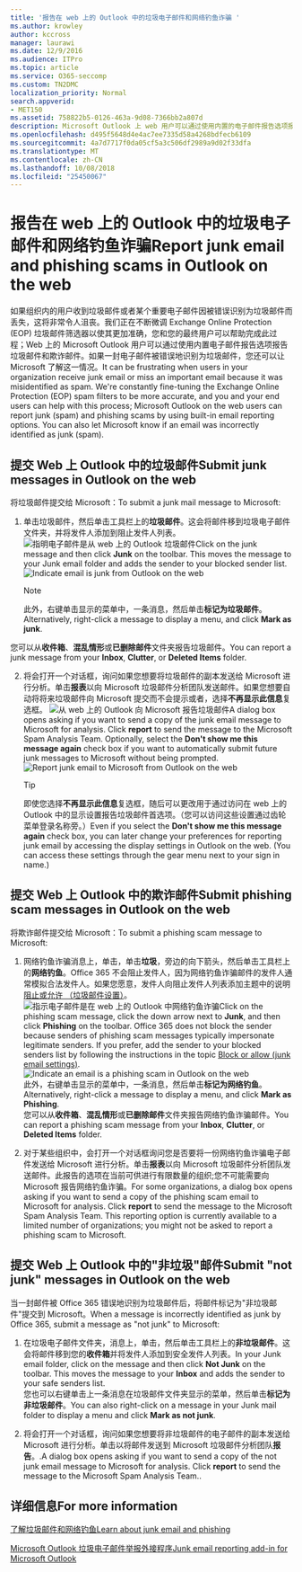 ```yaml
---
title: '报告在 web 上的 Outlook 中的垃圾电子邮件和网络钓鱼诈骗 '
ms.author: krowley
author: kccross
manager: laurawi
ms.date: 12/9/2016
ms.audience: ITPro
ms.topic: article
ms.service: O365-seccomp
ms.custom: TN2DMC
localization_priority: Normal
search.appverid:
- MET150
ms.assetid: 758822b5-0126-463a-9d08-7366bb2a807d
description: Microsoft Outlook 上 web 用户可以通过使用内置的电子邮件报告选项报告垃圾邮件和网络钓鱼诈骗。您还可以让 Microsoft 知道是否电子邮件被错误地标识为垃圾邮件。
ms.openlocfilehash: d495f5648d4e4ac7ee7335d58a4268bdfecb6109
ms.sourcegitcommit: 4a7d7717f0da05cf5a3c506df2989a9d02f33dfa
ms.translationtype: MT
ms.contentlocale: zh-CN
ms.lasthandoff: 10/08/2018
ms.locfileid: "25450067"
---
```

# <a name="report-junk-email-and-phishing-scams-in-outlook-on-the-web"></a><span data-ttu-id="42949-104">报告在 web 上的 Outlook 中的垃圾电子邮件和网络钓鱼诈骗</span><span class="sxs-lookup"><span data-stu-id="42949-104">Report junk email and phishing scams in Outlook on the web</span></span> 

<span data-ttu-id="42949-p102">如果组织内的用户收到垃圾邮件或者某个重要电子邮件因被错误识别为垃圾邮件而丢失，这将非常令人沮丧。我们正在不断微调 Exchange Online Protection (EOP) 垃圾邮件筛选器以使其更加准确，您和您的最终用户可以帮助完成此过程；Web 上的 Microsoft Outlook 用户可以通过使用内置电子邮件报告选项报告垃圾邮件和欺诈邮件。如果一封电子邮件被错误地识别为垃圾邮件，您还可以让 Microsoft 了解这一情况。</span><span class="sxs-lookup"><span data-stu-id="42949-p102">It can be frustrating when users in your organization receive junk email or miss an important email because it was misidentified as spam. We're constantly fine-tuning the Exchange Online Protection (EOP) spam filters to be more accurate, and you and your end users can help with this process; Microsoft Outlook on the web users can report junk (spam) and phishing scams by using built-in email reporting options. You can also let Microsoft know if an email was incorrectly identified as junk (spam).</span></span>
  
## <a name="submit-junk-messages-in-outlook-on-the-web"></a><span data-ttu-id="42949-108">提交 Web 上 Outlook 中的垃圾邮件</span><span class="sxs-lookup"><span data-stu-id="42949-108">Submit junk messages in Outlook on the web</span></span>

<span data-ttu-id="42949-109">将垃圾邮件提交给 Microsoft：</span><span class="sxs-lookup"><span data-stu-id="42949-109">To submit a junk mail message to Microsoft:</span></span>
  
1. <span data-ttu-id="42949-p103">单击垃圾邮件，然后单击工具栏上的**垃圾邮件**。这会将邮件移到垃圾电子邮件文件夹，并将发件人添加到阻止发件人列表。 ![指明电子邮件是从 web 上的 Outlook 垃圾邮件](media/a10ae792-aab6-4374-a041-6c3f732eb2e3.png)</span><span class="sxs-lookup"><span data-stu-id="42949-p103">Click on the junk message and then click **Junk** on the toolbar. This moves the message to your Junk email folder and adds the sender to your blocked sender list.  ![Indicate email is junk from Outlook on the web](media/a10ae792-aab6-4374-a041-6c3f732eb2e3.png)</span></span>
  
    > [!NOTE]
    > <span data-ttu-id="42949-113">此外，右键单击显示的菜单中，一条消息，然后单击**标记为垃圾邮件**。</span><span class="sxs-lookup"><span data-stu-id="42949-113">Alternatively, right-click a message to display a menu, and click **Mark as junk**.</span></span> 
  
<span data-ttu-id="42949-114">您可以从**收件箱**、**混乱情形**或**已删除邮件**文件夹报告垃圾邮件。</span><span class="sxs-lookup"><span data-stu-id="42949-114">You can report a junk message from your **Inbox**, **Clutter**, or **Deleted Items** folder.</span></span> 
  
2. <span data-ttu-id="42949-p104">将会打开一个对话框，询问如果您想要将垃圾邮件的副本发送给 Microsoft 进行分析。单击**报表**以向 Microsoft 垃圾邮件分析团队发送邮件。如果您想要自动将将来垃圾邮件向 Microsoft 提交而不会提示或者，选择**不再显示此信息**复选框。 ![从 web 上的 Outlook 向 Microsoft 报告垃圾邮件](media/e8d3a9f9-6eb6-4309-ba6d-643dffdb6a33.png)</span><span class="sxs-lookup"><span data-stu-id="42949-p104">A dialog box opens asking if you want to send a copy of the junk email message to Microsoft for analysis. Click **report** to send the message to the Microsoft Spam Analysis Team. Optionally, select the **Don't show me this message again** check box if you want to automatically submit future junk messages to Microsoft without being prompted.  ![Report junk email to Microsoft from Outlook on the web](media/e8d3a9f9-6eb6-4309-ba6d-643dffdb6a33.png)</span></span>
  
    > [!TIP]
    > <span data-ttu-id="42949-p105">即使您选择**不再显示此信息**复选框，随后可以更改用于通过访问在 web 上的 Outlook 中的显示设置报告垃圾邮件首选项。（您可以访问这些设置通过齿轮菜单登录名称旁。）</span><span class="sxs-lookup"><span data-stu-id="42949-p105">Even if you select the **Don't show me this message again** check box, you can later change your preferences for reporting junk email by accessing the display settings in Outlook on the web. (You can access these settings through the gear menu next to your sign in name.)</span></span> 
  
## <a name="submit-phishing-scam-messages-in-outlook-on-the-web"></a><span data-ttu-id="42949-121">提交 Web 上 Outlook 中的欺诈邮件</span><span class="sxs-lookup"><span data-stu-id="42949-121">Submit phishing scam messages in Outlook on the web</span></span>

<span data-ttu-id="42949-122">将欺诈邮件提交给 Microsoft：</span><span class="sxs-lookup"><span data-stu-id="42949-122">To submit a phishing scam message to Microsoft:</span></span>
  
1. <span data-ttu-id="42949-p106">网络钓鱼诈骗消息上，单击，单击**垃圾**，旁边的向下箭头，然后单击工具栏上的**网络钓鱼**。Office 365 不会阻止发件人，因为网络钓鱼诈骗邮件的发件人通常模拟合法发件人。如果您愿意，发件人向阻止发件人列表添加主题中的说明[阻止或允许 （垃圾邮件设置）](https://go.microsoft.com/fwlink/?LinkId=627572)。![指示电子邮件是在 web 上的 Outlook 中网络钓鱼诈骗](media/959bb577-341c-41ee-a159-e46600b2cf8a.png)</span><span class="sxs-lookup"><span data-stu-id="42949-p106">Click on the phishing scam message, click the down arrow next to **Junk**, and then click **Phishing** on the toolbar. Office 365 does not block the sender because senders of phishing scam messages typically impersonate legitimate senders. If you prefer, add the sender to your blocked senders list by following the instructions in the topic [Block or allow (junk email settings)](https://go.microsoft.com/fwlink/?LinkId=627572). ![Indicate an email is a phishing scam in Outlook on the web](media/959bb577-341c-41ee-a159-e46600b2cf8a.png)</span></span><br/><span data-ttu-id="42949-127">此外，右键单击显示的菜单中，一条消息，然后单击**标记为网络钓鱼**。</span><span class="sxs-lookup"><span data-stu-id="42949-127">Alternatively, right-click a message to display a menu, and click **Mark as Phishing**.</span></span><br/><span data-ttu-id="42949-128">您可以从**收件箱**、**混乱情形**或**已删除邮件**文件夹报告网络钓鱼诈骗邮件。</span><span class="sxs-lookup"><span data-stu-id="42949-128">You can report a phishing scam message from your **Inbox**, **Clutter**, or **Deleted Items** folder.</span></span> 
  
2. <span data-ttu-id="42949-p107">对于某些组织中，会打开一个对话框询问您是否要将一份网络钓鱼诈骗电子邮件发送给 Microsoft 进行分析。单击**报表**以向 Microsoft 垃圾邮件分析团队发送邮件。此报告的选项在当前可供进行有限数量的组织;您不可能需要向 Microsoft 报告网络钓鱼诈骗。</span><span class="sxs-lookup"><span data-stu-id="42949-p107">For some organizations, a dialog box opens asking if you want to send a copy of the phishing scam email to Microsoft for analysis. Click **report** to send the message to the Microsoft Spam Analysis Team. This reporting option is currently available to a limited number of organizations; you might not be asked to report a phishing scam to Microsoft.</span></span> 
    
## <a name="submit-not-junk-messages-in-outlook-on-the-web"></a><span data-ttu-id="42949-132">提交 Web 上 Outlook 中的"非垃圾"邮件</span><span class="sxs-lookup"><span data-stu-id="42949-132">Submit "not junk" messages in Outlook on the web</span></span>

<span data-ttu-id="42949-133">当一封邮件被 Office 365 错误地识别为垃圾邮件后，将邮件标记为"非垃圾邮件"提交到 Microsoft。</span><span class="sxs-lookup"><span data-stu-id="42949-133">When a message is incorrectly identified as junk by Office 365, submit a message as "not junk" to Microsoft:</span></span>
  
1. <span data-ttu-id="42949-p108">在垃圾电子邮件文件夹，消息上，单击，然后单击工具栏上的**非垃圾邮件**。这会将邮件移到您的**收件箱**并将发件人添加到安全发件人列表。</span><span class="sxs-lookup"><span data-stu-id="42949-p108">In your Junk email folder, click on the message and then click **Not Junk** on the toolbar. This moves the message to your **Inbox** and adds the sender to your safe senders list. </span></span><br/><span data-ttu-id="42949-136">您也可以右键单击上一条消息在垃圾邮件文件夹显示的菜单，然后单击**标记为非垃圾邮件**。</span><span class="sxs-lookup"><span data-stu-id="42949-136">You can also right-click on a message in your Junk mail folder to display a menu and click **Mark as not junk**.</span></span> 
  
2. <span data-ttu-id="42949-p109">将会打开一个对话框，询问如果您想要将非垃圾邮件的电子邮件的副本发送给 Microsoft 进行分析。单击以将邮件发送到 Microsoft 垃圾邮件分析团队**报告**。.</span><span class="sxs-lookup"><span data-stu-id="42949-p109">A dialog box opens asking if you want to send a copy of the not junk email message to Microsoft for analysis. Click **report** to send the message to the Microsoft Spam Analysis Team..</span></span> 
    
## <a name="for-more-information"></a><span data-ttu-id="42949-139">详细信息</span><span class="sxs-lookup"><span data-stu-id="42949-139">For more information</span></span>

[<span data-ttu-id="42949-140">了解垃圾邮件和网络钓鱼</span><span class="sxs-lookup"><span data-stu-id="42949-140">Learn about junk email and phishing</span></span>](https://go.microsoft.com/fwlink/p/?LinkId=270068)

[<span data-ttu-id="42949-141">Microsoft Outlook 垃圾电子邮件举报外接程序</span><span class="sxs-lookup"><span data-stu-id="42949-141">Junk email reporting add-in for Microsoft Outlook</span></span>](https://docs.microsoft.com/en-us/office365/securitycompliance/junk-email-reporting-add-in-for-microsoft-outlook)
  
  


